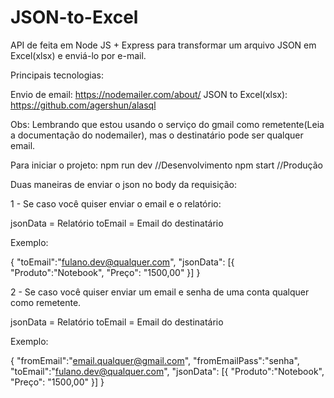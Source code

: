 # JSON-to-Excel
API de feita em Node JS + Express para transformar um arquivo JSON em Excel(xlsx) e enviá-lo por e-mail.

Principais tecnologias:

Envio de email: https://nodemailer.com/about/
JSON to Excel(xlsx): https://github.com/agershun/alasql

Obs: Lembrando que estou usando o serviço do gmail como remetente(Leia a documentação do nodemailer), mas o destinatário pode ser qualquer email.

Para iniciar o projeto:
npm run dev //Desenvolvimento
npm start  //Produção


Duas maneiras de enviar o json no body da requisição:

1 - Se caso você quiser enviar o email e o relatório:

jsonData = Relatório
toEmail = Email do destinatário

Exemplo: 

{
	"toEmail":"fulano.dev@qualquer.com",
	"jsonData": [{
		"Produto":"Notebook", 
    "Preço": "1500,00"
	}]
}

2 - Se caso você quiser enviar um email e senha de uma conta qualquer como remetente. 

jsonData = Relatório
toEmail = Email do destinatário

Exemplo: 

{
  "fromEmail":"email.qualquer@gmail.com",
  "fromEmailPass":"senha",
	"toEmail":"fulano.dev@qualquer.com",
	"jsonData": [{
		"Produto":"Notebook", 
    "Preço": "1500,00"
	}]
}



